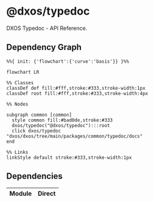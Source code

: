 # @dxos/typedoc

DXOS Typedoc - API Reference.

## Dependency Graph

```mermaid
%%{ init: {'flowchart':{'curve':'basis'}} }%%

flowchart LR

%% Classes
classDef def fill:#fff,stroke:#333,stroke-width:1px
classDef root fill:#fff,stroke:#333,stroke-width:4px

%% Nodes

subgraph common [common]
  style common fill:#bad0de,stroke:#333
  dxos/typedoc("@dxos/typedoc"):::root
  click dxos/typedoc "dxos/dxos/tree/main/packages/common/typedoc/docs"
end

%% Links
linkStyle default stroke:#333,stroke-width:1px
```

## Dependencies

| Module | Direct |
|---|---|

